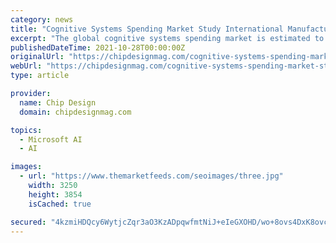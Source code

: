 ```yaml
---
category: news
title: "Cognitive Systems Spending Market Study International Manufacturers Growth, Barriers, Opportunity, and Future Scope 2021-2027"
excerpt: "The global cognitive systems spending market is estimated to account for US$ 24,710 Mn in terms of value by the end of 2027. The new research on Cognitive Systems Spending Market Perspective paints an unmistakable picture of vital drivers, key elements ..."
publishedDateTime: 2021-10-28T00:00:00Z
originalUrl: "https://chipdesignmag.com/cognitive-systems-spending-market-study-international-manufacturers-growth-barriers-opportunity-and-future-scope-2021-2027/"
webUrl: "https://chipdesignmag.com/cognitive-systems-spending-market-study-international-manufacturers-growth-barriers-opportunity-and-future-scope-2021-2027/"
type: article

provider:
  name: Chip Design
  domain: chipdesignmag.com

topics:
  - Microsoft AI
  - AI

images:
  - url: "https://www.themarketfeeds.com/seoimages/three.jpg"
    width: 3250
    height: 3854
    isCached: true

secured: "4kzmiHDQcy6WytjcZqr3aO3KzADpqwfmtNiJ+eIeGXOHD/wo+8ovs4DxK8ovcYO+Df3bJizpNIYxsqkbTz2xNsRSCeGZwPb6NwWdMTKH8cRY+c4jZgl9XR6POcK8vfAdSZqKWiC/tLO0vOugQlp4kNrGbK6kr3WCMeHbfsfLroV60hDVPyxjiZkhfpp7EmXScC9thjqk7feBA9+t55fCGUG16ZRo56rwp+rdT31ftk6W8YFkBFtzTkjeuCbB2UsxqBCtQL3Mj1K2YyIdhTZl0plTEaKeLPujF7rlWr9REdEAjy3WlSy+FiXdZlw/3AMs1km3Nz6AVv/Xqyjf4mCHPek8FBB5pJKQqucdlLibpwU=;k7x+rsODXmZyARXou9QOyQ=="
---
```


